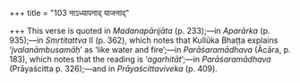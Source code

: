 +++
title = "103 नाऽध्यापनाद् याजनाद्"

+++
This verse is quoted in *Madanapārijāta* (p. 233);—in *Aparārka* (p.
935);—in *Smṛtitattva* II (p. 362), which notes that Kullūka Bhaṭṭa
explains ‘*jvalanāmbusamāḥ*’ as ‘like water and fire’;—in
*Parāśaramādhava* (Ācāra, p. 183), which notes that the reading is
‘*agarhitāt*’;—in *Parāśaramādhava* (Prāyaścitta p. 326);—and in
*Prāyaścittaviveka* (p. 409).


